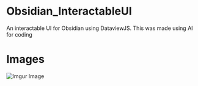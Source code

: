 # Obsidian_InteractableUI
An interactable UI for Obsidian using DataviewJS. This was made using AI for coding


# Images

![Imgur Image](https://imgur.com/a/cDRlUBw) 

